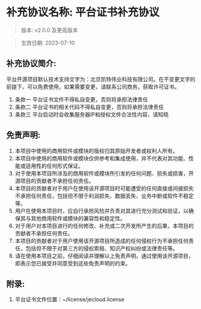 # 补充协议名称: 平台证书补充协议

> 版本: v2.0.0 及更高版本

> 生效日期: 2023-07-10

## 补充协议简介:
平台开源项目默认技术支持文字为：北京凯特伟业科技有限公司。在不变更文字的前提下，可以免费使用，如果需要变更，请联系公司商务，获取许可证书。

1. 条款一
   平台证书文件不得私自变更，否则将承担法律责任
2. 条款二
   平台证书的相关代码不得私自变更，否则将承担法律责任
3. 条款三
   平台启动时会收集服务器IP和授权文件合法性内容，请知晓

## 免责声明:

1. 本项目中使用的商用软件或模块的版权归其原始开发者或权利人所有。
2. 本项目中使用的商用软件或模块仅供参考和集成使用，并不代表对其功能、性能或适用性的任何形式保证。
3. 对于使用本项目所涉及的商用软件或模块所引发的任何问题、损失或损害，开源项目的贡献者不承担任何责任。
4. 本项目的贡献者对于用户在使用该开源项目时可能遭受的任何直接或间接损失不承担任何责任，包括但不限于利润损失、数据丢失、业务中断或软件不稳定等。
5. 用户在使用本项目时，应自行承担风险并负责对其进行充分测试和验证，以确保其与其他商用软件或模块的兼容性和稳定性。
6. 对于用户对本项目进行的任何修改、补充或二次开发所产生的后果，本项目的贡献者不承担任何责任。
7. 本项目的贡献者对于用户使用该开源项目所造成的任何侵权行为不承担任何责任，包括但不限于对第三方的侵权索赔、知识产权纠纷或法律责任等。
8. 请在使用本项目之前，仔细阅读并理解以上免责声明。通过使用该开源项目，即表示您已接受并同意受到这些免责声明的约束。

## 附录:

1. 平台证书文件位置：~/license/jecloud.license